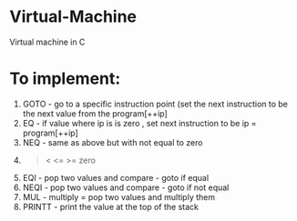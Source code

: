 # Virtual-Machine
Virtual machine in C

# To implement:
1. GOTO - go to a specific instruction point (set the next instruction to be the next value from the program[++ip]
2. EQ - if value where ip is is zero , set next instruction to be ip = program[++ip]
3. NEQ - same as above but with not equal to zero
4. > < <= >= zero
5. EQI - pop two values and compare - goto if equal
6. NEQI - pop two values and compare - goto if not equal
7. MUL - multiply = pop two values and multiply them
8. PRINTT - print the value at the top of the stack
